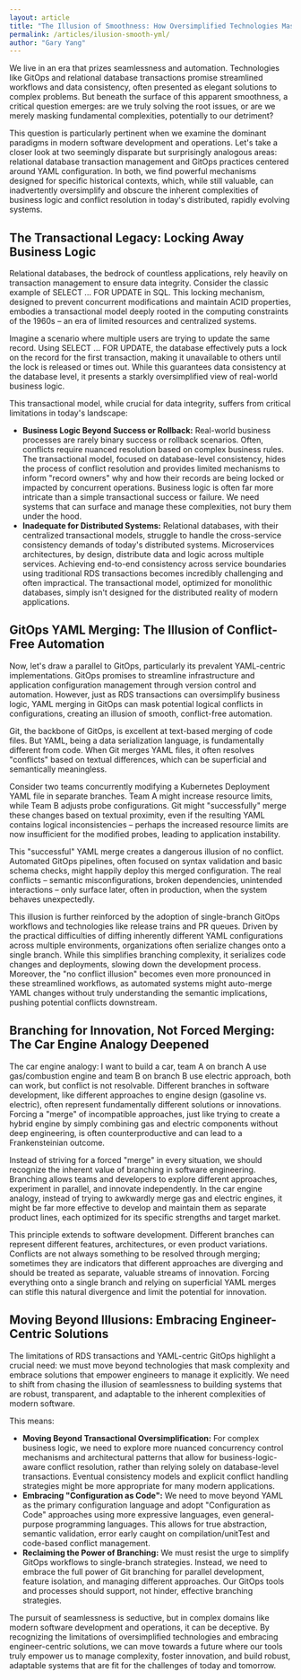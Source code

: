 ```yaml
---
layout: article
title: "The Illusion of Smoothness: How Oversimplified Technologies Mask Real Conflicts in Modern Software and kill innovation"
permalink: /articles/ilusion-smooth-yml/
author: "Gary Yang"
---
```


We live in an era that prizes seamlessness and automation. Technologies like GitOps and relational database transactions promise streamlined workflows and data consistency, often presented as elegant solutions to complex problems. But beneath the surface of this apparent smoothness, a critical question emerges: are we truly solving the root issues, or are we merely masking fundamental complexities, potentially to our detriment?

This question is particularly pertinent when we examine the dominant paradigms in modern software development and operations. Let's take a closer look at two seemingly disparate but surprisingly analogous areas: relational database transaction management and GitOps practices centered around YAML configuration. In both, we find powerful mechanisms designed for specific historical contexts, which, while still valuable, can inadvertently oversimplify and obscure the inherent complexities of business logic and conflict resolution in today's distributed, rapidly evolving systems.

## The Transactional Legacy: Locking Away Business Logic

Relational databases, the bedrock of countless applications, rely heavily on transaction management to ensure data integrity. Consider the classic example of SELECT ... FOR UPDATE in SQL. This locking mechanism, designed to prevent concurrent modifications and maintain ACID properties, embodies a transactional model deeply rooted in the computing constraints of the 1960s – an era of limited resources and centralized systems.

Imagine a scenario where multiple users are trying to update the same record. Using SELECT ... FOR UPDATE, the database effectively puts a lock on the record for the first transaction, making it unavailable to others until the lock is released or times out. While this guarantees data consistency at the database level, it presents a starkly oversimplified view of real-world business logic.

This transactional model, while crucial for data integrity, suffers from critical limitations in today's landscape:
  * **Business Logic Beyond Success or Rollback:** Real-world business processes are rarely binary success or rollback scenarios. Often, conflicts require nuanced resolution based on complex business rules. The transactional model, focused on database-level consistency, hides the process of conflict resolution and provides limited mechanisms to inform "record owners" why and how their records are being locked or impacted by concurrent operations. Business logic is often far more intricate than a simple transactional success or failure. We need systems that can surface and manage these complexities, not bury them under the hood.
  * **Inadequate for Distributed Systems:** Relational databases, with their centralized transactional models, struggle to handle the cross-service consistency demands of today's distributed systems. Microservices architectures, by design, distribute data and logic across multiple services. Achieving end-to-end consistency across service boundaries using traditional RDS transactions becomes incredibly challenging and often impractical. The transactional model, optimized for monolithic databases, simply isn't designed for the distributed reality of modern applications.

## GitOps YAML Merging: The Illusion of Conflict-Free Automation

Now, let's draw a parallel to GitOps, particularly its prevalent YAML-centric implementations. GitOps promises to streamline infrastructure and application configuration management through version control and automation. However, just as RDS transactions can oversimplify business logic, YAML merging in GitOps can mask potential logical conflicts in configurations, creating an illusion of smooth, conflict-free automation.

Git, the backbone of GitOps, is excellent at text-based merging of code files. But YAML, being a data serialization language, is fundamentally different from code. When Git merges YAML files, it often resolves "conflicts" based on textual differences, which can be superficial and semantically meaningless.

Consider two teams concurrently modifying a Kubernetes Deployment YAML file in separate branches. Team A might increase resource limits, while Team B adjusts probe configurations. Git might "successfully" merge these changes based on textual proximity, even if the resulting YAML contains logical inconsistencies – perhaps the increased resource limits are now insufficient for the modified probes, leading to application instability.

This "successful" YAML merge creates a dangerous illusion of no conflict. Automated GitOps pipelines, often focused on syntax validation and basic schema checks, might happily deploy this merged configuration. The real conflicts – semantic misconfigurations, broken dependencies, unintended interactions – only surface later, often in production, when the system behaves unexpectedly.

This illusion is further reinforced by the adoption of single-branch GitOps workflows and technologies like release trains and PR queues. Driven by the practical difficulties of diffing inherently different YAML configurations across multiple environments, organizations often serialize changes onto a single branch. While this simplifies branching complexity, it serializes code changes and deployments, slowing down the development process. Moreover, the "no conflict illusion" becomes even more pronounced in these streamlined workflows, as automated systems might auto-merge YAML changes without truly understanding the semantic implications, pushing potential conflicts downstream.

## Branching for Innovation, Not Forced Merging: The Car Engine Analogy Deepened

The car engine analogy: I want to build a car, team A on branch A use gas/combustion engine and team B on branch B use electric approach, both can work, but conflict is not resolvable. Different branches in software development, like different approaches to engine design (gasoline vs. electric), often represent fundamentally different solutions or innovations. Forcing a "merge" of incompatible approaches, just like trying to create a hybrid engine by simply combining gas and electric components without deep engineering, is often counterproductive and can lead to a Frankensteinian outcome.

Instead of striving for a forced "merge" in every situation, we should recognize the inherent value of branching in software engineering. Branching allows teams and developers to explore different approaches, experiment in parallel, and innovate independently. In the car engine analogy, instead of trying to awkwardly merge gas and electric engines, it might be far more effective to develop and maintain them as separate product lines, each optimized for its specific strengths and target market.

This principle extends to software development. Different branches can represent different features, architectures, or even product variations. Conflicts are not always something to be resolved through merging; sometimes they are indicators that different approaches are diverging and should be treated as separate, valuable streams of innovation. Forcing everything onto a single branch and relying on superficial YAML merges can stifle this natural divergence and limit the potential for innovation.

## Moving Beyond Illusions: Embracing Engineer-Centric Solutions

The limitations of RDS transactions and YAML-centric GitOps highlight a crucial need: we must move beyond technologies that mask complexity and embrace solutions that empower engineers to manage it explicitly. We need to shift from chasing the illusion of seamlessness to building systems that are robust, transparent, and adaptable to the inherent complexities of modern software.

This means:
  * **Moving Beyond Transactional Oversimplification:** For complex business logic, we need to explore more nuanced concurrency control mechanisms and architectural patterns that allow for business-logic-aware conflict resolution, rather than relying solely on database-level transactions. Eventual consistency models and explicit conflict handling strategies might be more appropriate for many modern applications.
  * **Embracing "Configuration as Code":** We need to move beyond YAML as the primary configuration language and adopt "Configuration as Code" approaches using more expressive languages, even general-purpose programming languages. This allows for true abstraction, semantic validation, error early caught on compilation/unitTest and code-based conflict management.
  * **Reclaiming the Power of Branching:** We must resist the urge to simplify GitOps workflows to single-branch strategies. Instead, we need to embrace the full power of Git branching for parallel development, feature isolation, and managing different approaches. Our GitOps tools and processes should support, not hinder, effective branching strategies.

The pursuit of seamlessness is seductive, but in complex domains like modern software development and operations, it can be deceptive. By recognizing the limitations of oversimplified technologies and embracing engineer-centric solutions, we can move towards a future where our tools truly empower us to manage complexity, foster innovation, and build robust, adaptable systems that are fit for the challenges of today and tomorrow.